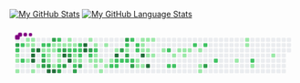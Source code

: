 [![My GitHub Stats](https://github-readme-stats.vercel.app/api/?username=titanes0&count_private=true&theme=tokyonight&showicons=true)]()
[![My GitHub Language Stats](https://github-readme-stats.vercel.app/api/top-langs/?username=titanes0&langs_count=5&theme=tokyonight)]()


<svg viewBox="-16 -32 880 192" width="880" height="192" xmlns="http://www.w3.org/2000/svg"><style>@keyframes c0{84.18%{fill:var(--c3)}84.2%,to{fill:var(--ce)}}@keyframes c1{60.91%{fill:var(--c2)}60.93%,to{fill:var(--ce)}}@keyframes c2{3.54%{fill:var(--c1)}3.56%,to{fill:var(--ce)}}@keyframes c3{3.36%{fill:var(--c1)}3.38%,to{fill:var(--ce)}}@keyframes c4{3.01%{fill:var(--c1)}3.03%,to{fill:var(--ce)}}@keyframes c5{60.2%{fill:var(--c2)}60.22%,to{fill:var(--ce)}}@keyframes c6{59.67%{fill:var(--c2)}59.69%,to{fill:var(--ce)}}@keyframes c7{.52%{fill:var(--c1)}.54%,to{fill:var(--ce)}}@keyframes c8{1.06%{fill:var(--c1)}1.08%,to{fill:var(--ce)}}@keyframes c9{1.59%{fill:var(--c1)}1.61%,to{fill:var(--ce)}}@keyframes ca{.7%{fill:var(--c1)}.72%,to{fill:var(--ce)}}@keyframes cb{.88%{fill:var(--c1)}.9%,to{fill:var(--ce)}}@keyframes cc{83.47%{fill:var(--c3)}83.49%,to{fill:var(--ce)}}@keyframes cd{98.21%{fill:var(--c4)}98.23%,to{fill:var(--ce)}}@keyframes ce{98.04%{fill:var(--c4)}98.06%,to{fill:var(--ce)}}@keyframes cf{2.48%{fill:var(--c1)}2.5%,to{fill:var(--ce)}}@keyframes cg{98.57%{fill:var(--c4)}98.59%,to{fill:var(--ce)}}@keyframes ch{2.12%{fill:var(--c1)}2.14%,to{fill:var(--ce)}}@keyframes ci{44.57%{fill:var(--c2)}44.59%,to{fill:var(--ce)}}@keyframes cj{44.39%{fill:var(--c1)}44.41%,to{fill:var(--ce)}}@keyframes ck{58.43%{fill:var(--c2)}58.45%,to{fill:var(--ce)}}@keyframes cl{86.31%{fill:var(--c3)}86.33%,to{fill:var(--ce)}}@keyframes cm{85.78%{fill:var(--c3)}85.8%,to{fill:var(--ce)}}@keyframes cn{57.89%{fill:var(--c2)}57.91%,to{fill:var(--ce)}}@keyframes co{33.56%{fill:var(--c1)}33.58%,to{fill:var(--ce)}}@keyframes cp{33.74%{fill:var(--c1)}33.76%,to{fill:var(--ce)}}@keyframes cq{34.63%{fill:var(--c1)}34.65%,to{fill:var(--ce)}}@keyframes cr{85.96%{fill:var(--c3)}85.98%,to{fill:var(--ce)}}@keyframes cs{97.15%{fill:var(--c4)}97.17%,to{fill:var(--ce)}}@keyframes ct{82.41%{fill:var(--c3)}82.43%,to{fill:var(--ce)}}@keyframes cu{33.2%{fill:var(--c1)}33.22%,to{fill:var(--ce)}}@keyframes cv{33.38%{fill:var(--c1)}33.4%,to{fill:var(--ce)}}@keyframes cw{43.15%{fill:var(--c1)}43.17%,to{fill:var(--ce)}}@keyframes cx{96.97%{fill:var(--c4)}96.99%,to{fill:var(--ce)}}@keyframes cy{57.01%{fill:var(--c2)}57.03%,to{fill:var(--ce)}}@keyframes cz{33.03%{fill:var(--c1)}33.05%,to{fill:var(--ce)}}@keyframes c10{57.36%{fill:var(--c2)}57.38%,to{fill:var(--ce)}}@keyframes c11{34.09%{fill:var(--c1)}34.11%,to{fill:var(--ce)}}@keyframes c12{34.27%{fill:var(--c1)}34.29%,to{fill:var(--ce)}}@keyframes c13{43.33%{fill:var(--c2)}43.35%,to{fill:var(--ce)}}@keyframes c14{87.56%{fill:var(--c3)}87.58%,to{fill:var(--ce)}}@keyframes c15{32.85%{fill:var(--c1)}32.87%,to{fill:var(--ce)}}@keyframes c16{81.7%{fill:var(--c3)}81.72%,to{fill:var(--ce)}}@keyframes c17{89.69%{fill:var(--c4)}89.71%,to{fill:var(--ce)}}@keyframes c18{87.2%{fill:var(--c3)}87.22%,to{fill:var(--ce)}}@keyframes c19{6.21%{fill:var(--c1)}6.23%,to{fill:var(--ce)}}@keyframes c1a{6.38%{fill:var(--c1)}6.4%,to{fill:var(--ce)}}@keyframes c1b{56.3%{fill:var(--c2)}56.32%,to{fill:var(--ce)}}@keyframes c1c{81.34%{fill:var(--c3)}81.36%,to{fill:var(--ce)}}@keyframes c1d{89.33%{fill:var(--c4)}89.35%,to{fill:var(--ce)}}@keyframes c1e{6.56%{fill:var(--c1)}6.58%,to{fill:var(--ce)}}@keyframes c1f{56.12%{fill:var(--c2)}56.14%,to{fill:var(--ce)}}@keyframes c1g{38.89%{fill:var(--c1)}38.91%,to{fill:var(--ce)}}@keyframes c1h{38.71%{fill:var(--c1)}38.73%,to{fill:var(--ce)}}@keyframes c1i{64.11%{fill:var(--c2)}64.13%,to{fill:var(--ce)}}@keyframes c1j{88.8%{fill:var(--c3)}88.82%,to{fill:var(--ce)}}@keyframes c1k{55.76%{fill:var(--c2)}55.78%,to{fill:var(--ce)}}@keyframes c1l{55.59%{fill:var(--c2)}55.61%,to{fill:var(--ce)}}@keyframes c1m{39.07%{fill:var(--c2)}39.09%,to{fill:var(--ce)}}@keyframes c1n{38.53%{fill:var(--c1)}38.55%,to{fill:var(--ce)}}@keyframes c1o{88.44%{fill:var(--c3)}88.46%,to{fill:var(--ce)}}@keyframes c1p{90.75%{fill:var(--c4)}90.77%,to{fill:var(--ce)}}@keyframes c1q{90.58%{fill:var(--c4)}90.6%,to{fill:var(--ce)}}@keyframes c1r{7.27%{fill:var(--c1)}7.29%,to{fill:var(--ce)}}@keyframes c1s{80.45%{fill:var(--c3)}80.47%,to{fill:var(--ce)}}@keyframes c1t{55.05%{fill:var(--c2)}55.07%,to{fill:var(--ce)}}@keyframes c1u{11.18%{fill:var(--c1)}11.2%,to{fill:var(--ce)}}@keyframes c1v{7.63%{fill:var(--c1)}7.65%,to{fill:var(--ce)}}@keyframes c1w{54.7%{fill:var(--c2)}54.72%,to{fill:var(--ce)}}@keyframes c1x{9.76%{fill:var(--c1)}9.78%,to{fill:var(--ce)}}@keyframes c1y{9.58%{fill:var(--c1)}9.6%,to{fill:var(--ce)}}@keyframes c1z{10.82%{fill:var(--c1)}10.84%,to{fill:var(--ce)}}@keyframes c20{9.4%{fill:var(--c1)}9.42%,to{fill:var(--ce)}}@keyframes c21{11.89%{fill:var(--c1)}11.91%,to{fill:var(--ce)}}@keyframes c22{7.98%{fill:var(--c1)}8%,to{fill:var(--ce)}}@keyframes c23{10.47%{fill:var(--c1)}10.49%,to{fill:var(--ce)}}@keyframes c24{9.05%{fill:var(--c1)}9.07%,to{fill:var(--ce)}}@keyframes c25{53.63%{fill:var(--c2)}53.65%,to{fill:var(--ce)}}@keyframes c26{8.52%{fill:var(--c1)}8.54%,to{fill:var(--ce)}}@keyframes c27{92.17%{fill:var(--c4)}92.19%,to{fill:var(--ce)}}@keyframes c28{53.28%{fill:var(--c2)}53.3%,to{fill:var(--ce)}}@keyframes c29{53.45%{fill:var(--c2)}53.47%,to{fill:var(--ce)}}@keyframes c2a{78.32%{fill:var(--c3)}78.34%,to{fill:var(--ce)}}@keyframes c2b{53.1%{fill:var(--c2)}53.12%,to{fill:var(--ce)}}@keyframes c2c{78.85%{fill:var(--c3)}78.87%,to{fill:var(--ce)}}@keyframes c2d{50.61%{fill:var(--c2)}50.63%,to{fill:var(--ce)}}@keyframes c2e{50.43%{fill:var(--c1)}50.45%,to{fill:var(--ce)}}@keyframes c2f{77.97%{fill:var(--c3)}77.99%,to{fill:var(--ce)}}@keyframes c2g{52.92%{fill:var(--c2)}52.94%,to{fill:var(--ce)}}@keyframes c2h{51.68%{fill:var(--c2)}51.7%,to{fill:var(--ce)}}@keyframes c2i{52.74%{fill:var(--c2)}52.76%,to{fill:var(--ce)}}@keyframes c2j{77.43%{fill:var(--c3)}77.45%,to{fill:var(--ce)}}@keyframes c2k{50.97%{fill:var(--c2)}50.99%,to{fill:var(--ce)}}@keyframes c2l{51.14%{fill:var(--c2)}51.16%,to{fill:var(--ce)}}@keyframes c2m{13.84%{fill:var(--c1)}13.86%,to{fill:var(--ce)}}@keyframes c2n{13.31%{fill:var(--c1)}13.33%,to{fill:var(--ce)}}@keyframes c2o{15.8%{fill:var(--c1)}15.82%,to{fill:var(--ce)}}@keyframes c2p{15.62%{fill:var(--c1)}15.64%,to{fill:var(--ce)}}@keyframes c2q{15.44%{fill:var(--c1)}15.46%,to{fill:var(--ce)}}@keyframes c2r{93.06%{fill:var(--c4)}93.08%,to{fill:var(--ce)}}@keyframes c2s{13.49%{fill:var(--c1)}13.51%,to{fill:var(--ce)}}@keyframes c2t{15.98%{fill:var(--c1)}16%,to{fill:var(--ce)}}@keyframes c2u{15.27%{fill:var(--c1)}15.29%,to{fill:var(--ce)}}@keyframes c2v{14.73%{fill:var(--c1)}14.75%,to{fill:var(--ce)}}@keyframes c2w{93.6%{fill:var(--c4)}93.62%,to{fill:var(--ce)}}@keyframes c2x{16.15%{fill:var(--c1)}16.17%,to{fill:var(--ce)}}@keyframes c2y{14.91%{fill:var(--c1)}14.93%,to{fill:var(--ce)}}@keyframes c2z{16.86%{fill:var(--c1)}16.88%,to{fill:var(--ce)}}@keyframes c30{69.26%{fill:var(--c2)}69.28%,to{fill:var(--ce)}}@keyframes c31{68.37%{fill:var(--c2)}68.39%,to{fill:var(--ce)}}@keyframes c32{17.4%{fill:var(--c1)}17.42%,to{fill:var(--ce)}}@keyframes c33{68.55%{fill:var(--c2)}68.57%,to{fill:var(--ce)}}@keyframes c34{20.59%{fill:var(--c1)}20.61%,to{fill:var(--ce)}}@keyframes c35{17.93%{fill:var(--c1)}17.95%,to{fill:var(--ce)}}@keyframes c36{17.75%{fill:var(--c1)}17.77%,to{fill:var(--ce)}}@keyframes c37{18.11%{fill:var(--c1)}18.13%,to{fill:var(--ce)}}@keyframes c38{70.33%{fill:var(--c2)}70.35%,to{fill:var(--ce)}}@keyframes c39{18.46%{fill:var(--c1)}18.48%,to{fill:var(--ce)}}@keyframes c3a{19%{fill:var(--c1)}19.02%,to{fill:var(--ce)}}@keyframes c3b{19.17%{fill:var(--c1)}19.19%,to{fill:var(--ce)}}@keyframes c3c{70.68%{fill:var(--c2)}70.7%,to{fill:var(--ce)}}@keyframes c3d{74.59%{fill:var(--c3)}74.61%,to{fill:var(--ce)}}@keyframes c3e{71.57%{fill:var(--c2)}71.59%,to{fill:var(--ce)}}@keyframes c3f{22.9%{fill:var(--c1)}22.92%,to{fill:var(--ce)}}@keyframes c3g{26.1%{fill:var(--c1)}26.12%,to{fill:var(--ce)}}@keyframes c3h{25.92%{fill:var(--c1)}25.94%,to{fill:var(--ce)}}@keyframes c3i{72.81%{fill:var(--c2)}72.83%,to{fill:var(--ce)}}@keyframes c3j{23.61%{fill:var(--c1)}23.63%,to{fill:var(--ce)}}@keyframes c3k{24.68%{fill:var(--c1)}24.7%,to{fill:var(--ce)}}@keyframes u0{.52%{transform:scale(0,1)}.54%,.7%{transform:scale(.02,1)}.72%,.88%{transform:scale(.03,1)}.9%,1.06%{transform:scale(.05,1)}1.08%,1.59%{transform:scale(.06,1)}1.61%,2.12%{transform:scale(.08,1)}2.14%,2.48%{transform:scale(.1,1)}2.5%,3.01%{transform:scale(.11,1)}3.03%,3.36%{transform:scale(.13,1)}3.38%,3.54%{transform:scale(.15,1)}3.56%,6.21%{transform:scale(.16,1)}6.23%,6.38%{transform:scale(.18,1)}6.4%,6.56%{transform:scale(.19,1)}6.58%,7.27%{transform:scale(.21,1)}7.29%,7.63%{transform:scale(.23,1)}7.65%,7.98%{transform:scale(.24,1)}8%,8.52%{transform:scale(.26,1)}8.54%,9.05%{transform:scale(.27,1)}9.07%,9.4%{transform:scale(.29,1)}9.42%,9.58%{transform:scale(.31,1)}9.6%,9.76%{transform:scale(.32,1)}10.47%,9.78%{transform:scale(.34,1)}10.49%,10.82%{transform:scale(.35,1)}10.84%,11.18%{transform:scale(.37,1)}11.2%,11.89%{transform:scale(.39,1)}11.91%,13.31%{transform:scale(.4,1)}13.33%,13.49%{transform:scale(.42,1)}13.51%,13.84%{transform:scale(.44,1)}13.86%,14.73%{transform:scale(.45,1)}14.75%,14.91%{transform:scale(.47,1)}14.93%,15.27%{transform:scale(.48,1)}15.29%,15.44%{transform:scale(.5,1)}15.46%,15.62%{transform:scale(.52,1)}15.64%,15.8%{transform:scale(.53,1)}15.82%,15.98%{transform:scale(.55,1)}16%,16.15%{transform:scale(.56,1)}16.17%,16.86%{transform:scale(.58,1)}16.88%,17.4%{transform:scale(.6,1)}17.42%,17.75%{transform:scale(.61,1)}17.77%,17.93%{transform:scale(.63,1)}17.95%,18.11%{transform:scale(.65,1)}18.13%,18.46%{transform:scale(.66,1)}18.48%,19%{transform:scale(.68,1)}19.02%,19.17%{transform:scale(.69,1)}19.19%,20.59%{transform:scale(.71,1)}20.61%,22.9%{transform:scale(.73,1)}22.92%,23.61%{transform:scale(.74,1)}23.63%,24.68%{transform:scale(.76,1)}24.7%,25.92%{transform:scale(.77,1)}25.94%,26.1%{transform:scale(.79,1)}26.12%,32.85%{transform:scale(.81,1)}32.87%,33.03%{transform:scale(.82,1)}33.05%,33.2%{transform:scale(.84,1)}33.22%,33.38%{transform:scale(.85,1)}33.4%,33.56%{transform:scale(.87,1)}33.58%,33.74%{transform:scale(.89,1)}33.76%,34.09%{transform:scale(.9,1)}34.11%,34.27%{transform:scale(.92,1)}34.29%,34.63%{transform:scale(.94,1)}34.65%,38.53%{transform:scale(.95,1)}38.55%,38.71%{transform:scale(.97,1)}38.73%,38.89%{transform:scale(.98,1)}38.91%,to{transform:scale(1,1)}}@keyframes u1{39.07%{transform:scale(0,1)}39.09%,to{transform:scale(1,1)}}@keyframes u2{43.15%{transform:scale(0,1)}43.17%,to{transform:scale(1,1)}}@keyframes u3{43.33%{transform:scale(0,1)}43.35%,to{transform:scale(1,1)}}@keyframes u4{44.39%{transform:scale(0,1)}44.41%,to{transform:scale(1,1)}}@keyframes u5{44.57%{transform:scale(0,1)}44.59%,to{transform:scale(1,1)}}@keyframes u6{50.43%{transform:scale(0,1)}50.45%,to{transform:scale(1,1)}}@keyframes u7{50.61%{transform:scale(0,1)}50.63%,50.97%{transform:scale(.03,1)}50.99%,51.14%{transform:scale(.06,1)}51.16%,51.68%{transform:scale(.1,1)}51.7%,52.74%{transform:scale(.13,1)}52.76%,52.92%{transform:scale(.16,1)}52.94%,53.1%{transform:scale(.19,1)}53.12%,53.28%{transform:scale(.23,1)}53.3%,53.45%{transform:scale(.26,1)}53.47%,53.63%{transform:scale(.29,1)}53.65%,54.7%{transform:scale(.32,1)}54.72%,55.05%{transform:scale(.35,1)}55.07%,55.59%{transform:scale(.39,1)}55.61%,55.76%{transform:scale(.42,1)}55.78%,56.12%{transform:scale(.45,1)}56.14%,56.3%{transform:scale(.48,1)}56.32%,57.01%{transform:scale(.52,1)}57.03%,57.36%{transform:scale(.55,1)}57.38%,57.89%{transform:scale(.58,1)}57.91%,58.43%{transform:scale(.61,1)}58.45%,59.67%{transform:scale(.65,1)}59.69%,60.2%{transform:scale(.68,1)}60.22%,60.91%{transform:scale(.71,1)}60.93%,64.11%{transform:scale(.74,1)}64.13%,68.37%{transform:scale(.77,1)}68.39%,68.55%{transform:scale(.81,1)}68.57%,69.26%{transform:scale(.84,1)}69.28%,70.33%{transform:scale(.87,1)}70.35%,70.68%{transform:scale(.9,1)}70.7%,71.57%{transform:scale(.94,1)}71.59%,72.81%{transform:scale(.97,1)}72.83%,to{transform:scale(1,1)}}@keyframes u8{74.59%{transform:scale(0,1)}74.61%,77.43%{transform:scale(.06,1)}77.45%,77.97%{transform:scale(.11,1)}77.99%,78.32%{transform:scale(.17,1)}78.34%,78.85%{transform:scale(.22,1)}78.87%,80.45%{transform:scale(.28,1)}80.47%,81.34%{transform:scale(.33,1)}81.36%,81.7%{transform:scale(.39,1)}81.72%,82.41%{transform:scale(.44,1)}82.43%,83.47%{transform:scale(.5,1)}83.49%,84.18%{transform:scale(.56,1)}84.2%,85.78%{transform:scale(.61,1)}85.8%,85.96%{transform:scale(.67,1)}85.98%,86.31%{transform:scale(.72,1)}86.33%,87.2%{transform:scale(.78,1)}87.22%,87.56%{transform:scale(.83,1)}87.58%,88.44%{transform:scale(.89,1)}88.46%,88.8%{transform:scale(.94,1)}88.82%,to{transform:scale(1,1)}}@keyframes u9{89.33%{transform:scale(0,1)}89.35%,89.69%{transform:scale(.08,1)}89.71%,90.58%{transform:scale(.17,1)}90.6%,90.75%{transform:scale(.25,1)}90.77%,92.17%{transform:scale(.33,1)}92.19%,93.06%{transform:scale(.42,1)}93.08%,93.6%{transform:scale(.5,1)}93.62%,96.97%{transform:scale(.58,1)}96.99%,97.15%{transform:scale(.67,1)}97.17%,98.04%{transform:scale(.75,1)}98.06%,98.21%{transform:scale(.83,1)}98.23%,98.57%{transform:scale(.92,1)}98.59%,to{transform:scale(1,1)}}@keyframes s0{0%,99.82%{transform:translate(0,-16px)}.18%{transform:translate(0,0)}.71%,83.13%,99.11%{transform:translate(48px,0)}.89%{transform:translate(48px,16px)}1.07%,4.26%,60.39%,61.81%,83.84%{transform:translate(32px,16px)}1.78%,59.33%,85.26%{transform:translate(32px,80px)}2.13%,58.97%{transform:translate(64px,80px)}2.31%{transform:translate(64px,96px)}3.02%{transform:translate(0,96px)}3.55%,61.1%{transform:translate(0,48px)}3.91%,61.46%{transform:translate(32px,48px)}4.62%{transform:translate(64px,16px)}4.8%,98.93%{transform:translate(64px,0)}44.94%,5.15%{transform:translate(96px,0)}45.12%,5.33%{transform:translate(96px,-16px)}6.04%{transform:translate(160px,-16px)}35.88%,6.39%{transform:translate(160px,16px)}41.74%,55.95%,6.57%,63.41%{transform:translate(176px,16px)}41.56%,6.75%{transform:translate(176px,0)}40.85%,7.46%{transform:translate(240px,0)}40.67%,7.64%{transform:translate(240px,16px)}8.35%,91.83%{transform:translate(304px,16px)}8.53%{transform:translate(304px,32px)}54.17%,8.7%{transform:translate(288px,32px)}9.06%{transform:translate(288px,64px)}11.01%,9.59%{transform:translate(240px,64px)}54.88%,9.77%{transform:translate(240px,48px)}10.12%{transform:translate(272px,48px)}10.48%{transform:translate(272px,80px)}10.83%{transform:translate(240px,80px)}11.19%{transform:translate(224px,64px)}11.37%{transform:translate(224px,80px)}11.72%{transform:translate(256px,80px)}11.9%{transform:translate(256px,96px)}13.14%,49.38%{transform:translate(368px,96px)}13.32%,14.03%{transform:translate(368px,80px)}13.5%,14.21%{transform:translate(384px,80px)}13.68%,14.39%{transform:translate(384px,64px)}13.85%{transform:translate(368px,64px)}14.56%{transform:translate(400px,64px)}14.74%,93.25%{transform:translate(400px,48px)}14.92%{transform:translate(416px,48px)}15.1%{transform:translate(416px,32px)}15.45%{transform:translate(384px,32px)}15.81%{transform:translate(384px,0)}16.52%{transform:translate(448px,0)}17.05%{transform:translate(448px,48px)}17.76%{transform:translate(512px,48px)}17.94%{transform:translate(512px,32px)}18.47%{transform:translate(560px,32px)}19.18%{transform:translate(560px,96px)}19.36%{transform:translate(544px,96px)}20.07%{transform:translate(544px,32px)}20.6%{transform:translate(496px,32px)}20.78%{transform:translate(496px,48px)}22.74%{transform:translate(672px,48px)}22.91%{transform:translate(672px,64px)}23.27%{transform:translate(704px,64px)}23.45%{transform:translate(704px,80px)}24.33%{transform:translate(784px,80px)}25.04%{transform:translate(784px,16px)}25.93%{transform:translate(704px,16px)}26.29%{transform:translate(704px,-16px)}32.5%,45.65%{transform:translate(144px,-16px)}32.86%{transform:translate(144px,16px)}33.21%,35.35%,42.45%,57.73%{transform:translate(112px,16px)}33.39%,35.17%,57.55%{transform:translate(112px,32px)}33.57%,34.99%,44.23%{transform:translate(96px,32px)}33.75%{transform:translate(96px,48px)}34.1%{transform:translate(128px,48px)}34.28%,43.52%{transform:translate(128px,64px)}34.64%,43.87%,86.15%,97.51%{transform:translate(96px,64px)}36.06%,56.66%{transform:translate(160px,0)}37.12%{transform:translate(256px,0)}37.83%,39.96%{transform:translate(256px,64px)}38.72%,89.17%{transform:translate(176px,64px)}38.9%{transform:translate(176px,48px)}39.08%,55.42%{transform:translate(192px,48px)}39.25%{transform:translate(192px,64px)}40.5%,47.25%{transform:translate(256px,16px)}43.16%,96.8%{transform:translate(112px,80px)}43.34%,87.74%{transform:translate(128px,80px)}44.4%{transform:translate(80px,32px)}44.76%{transform:translate(80px,0)}45.83%,82.06%{transform:translate(144px,0)}46.71%,80.11%{transform:translate(224px,0)}46.89%{transform:translate(224px,16px)}47.42%{transform:translate(256px,32px)}47.6%{transform:translate(272px,32px)}48.31%{transform:translate(272px,96px)}49.91%{transform:translate(368px,48px)}50.09%{transform:translate(352px,48px)}50.27%,51.33%{transform:translate(352px,32px)}50.44%,78.15%{transform:translate(336px,32px)}50.62%,78.69%{transform:translate(336px,16px)}50.98%,52.04%{transform:translate(368px,16px)}51.15%{transform:translate(368px,32px)}51.69%{transform:translate(352px,0)}51.87%{transform:translate(368px,0)}52.22%{transform:translate(352px,16px)}52.75%,77.26%{transform:translate(352px,64px)}53.29%{transform:translate(304px,64px)}53.46%{transform:translate(304px,80px)}53.64%{transform:translate(288px,80px)}54.71%{transform:translate(240px,32px)}55.77%{transform:translate(192px,16px)}56.13%{transform:translate(176px,32px)}56.31%,81.53%{transform:translate(160px,32px)}57.02%{transform:translate(128px,0)}57.37%{transform:translate(128px,32px)}58.08%{transform:translate(80px,16px)}58.44%{transform:translate(80px,48px)}58.61%,98.4%{transform:translate(64px,48px)}59.5%{transform:translate(32px,64px)}59.68%{transform:translate(16px,64px)}60.21%{transform:translate(16px,16px)}60.57%,83.66%,84.72%{transform:translate(32px,32px)}60.92%,84.37%{transform:translate(0,32px)}64.12%{transform:translate(176px,80px)}64.3%{transform:translate(160px,80px)}64.65%{transform:translate(160px,112px)}68.03%{transform:translate(464px,112px)}68.38%{transform:translate(464px,80px)}68.56%{transform:translate(480px,80px)}69.09%{transform:translate(480px,32px)}69.27%{transform:translate(464px,32px)}69.45%{transform:translate(464px,16px)}71.05%{transform:translate(608px,16px)}71.58%{transform:translate(608px,64px)}72.82%{transform:translate(720px,64px)}73%{transform:translate(720px,80px)}74.6%{transform:translate(576px,80px)}74.78%{transform:translate(576px,64px)}77.44%{transform:translate(352px,80px)}77.62%{transform:translate(336px,80px)}78.33%{transform:translate(320px,32px)}78.51%{transform:translate(320px,16px)}78.86%{transform:translate(336px,0)}80.64%{transform:translate(224px,48px)}81.35%,89.52%{transform:translate(160px,48px)}81.71%,89.88%{transform:translate(144px,32px)}83.48%{transform:translate(48px,32px)}84.19%{transform:translate(0,16px)}85.97%{transform:translate(96px,80px)}86.32%{transform:translate(80px,64px)}86.5%{transform:translate(80px,80px)}87.21%{transform:translate(144px,80px)}87.39%{transform:translate(144px,96px)}87.57%{transform:translate(128px,96px)}88.45%{transform:translate(192px,80px)}88.63%{transform:translate(192px,96px)}88.81%{transform:translate(176px,96px)}89.34%{transform:translate(160px,64px)}89.7%{transform:translate(144px,48px)}90.59%{transform:translate(208px,32px)}90.76%{transform:translate(208px,16px)}92.18%{transform:translate(304px,48px)}93.61%{transform:translate(400px,80px)}96.98%{transform:translate(112px,96px)}97.16%{transform:translate(96px,96px)}98.05%{transform:translate(48px,64px)}98.22%{transform:translate(48px,48px)}99.29%{transform:translate(48px,-16px)}}@keyframes s1{0%,99.82%{transform:translate(16px,-16px)}.18%{transform:translate(0,-16px)}.36%{transform:translate(0,0)}.89%,83.3%,99.29%{transform:translate(48px,0)}1.07%{transform:translate(48px,16px)}1.24%,4.44%,60.57%,61.99%,84.01%{transform:translate(32px,16px)}1.95%,59.5%,85.44%{transform:translate(32px,80px)}2.31%,59.15%{transform:translate(64px,80px)}2.49%{transform:translate(64px,96px)}3.2%{transform:translate(0,96px)}3.73%,61.28%{transform:translate(0,48px)}4.09%,61.63%{transform:translate(32px,48px)}4.8%{transform:translate(64px,16px)}4.97%,99.11%{transform:translate(64px,0)}45.12%,5.33%{transform:translate(96px,0)}45.29%,5.51%{transform:translate(96px,-16px)}6.22%{transform:translate(160px,-16px)}36.06%,6.57%{transform:translate(160px,16px)}41.92%,56.13%,6.75%,63.59%{transform:translate(176px,16px)}41.74%,6.93%{transform:translate(176px,0)}41.03%,7.64%{transform:translate(240px,0)}40.85%,7.82%{transform:translate(240px,16px)}8.53%,92.01%{transform:translate(304px,16px)}8.7%{transform:translate(304px,32px)}54.35%,8.88%{transform:translate(288px,32px)}9.24%{transform:translate(288px,64px)}11.19%,9.77%{transform:translate(240px,64px)}55.06%,9.95%{transform:translate(240px,48px)}10.3%{transform:translate(272px,48px)}10.66%{transform:translate(272px,80px)}11.01%{transform:translate(240px,80px)}11.37%{transform:translate(224px,64px)}11.55%{transform:translate(224px,80px)}11.9%{transform:translate(256px,80px)}12.08%{transform:translate(256px,96px)}13.32%,49.56%{transform:translate(368px,96px)}13.5%,14.21%{transform:translate(368px,80px)}13.68%,14.39%{transform:translate(384px,80px)}13.85%,14.56%{transform:translate(384px,64px)}14.03%{transform:translate(368px,64px)}14.74%{transform:translate(400px,64px)}14.92%,93.43%{transform:translate(400px,48px)}15.1%{transform:translate(416px,48px)}15.28%{transform:translate(416px,32px)}15.63%{transform:translate(384px,32px)}15.99%{transform:translate(384px,0)}16.7%{transform:translate(448px,0)}17.23%{transform:translate(448px,48px)}17.94%{transform:translate(512px,48px)}18.12%{transform:translate(512px,32px)}18.65%{transform:translate(560px,32px)}19.36%{transform:translate(560px,96px)}19.54%{transform:translate(544px,96px)}20.25%{transform:translate(544px,32px)}20.78%{transform:translate(496px,32px)}20.96%{transform:translate(496px,48px)}22.91%{transform:translate(672px,48px)}23.09%{transform:translate(672px,64px)}23.45%{transform:translate(704px,64px)}23.62%{transform:translate(704px,80px)}24.51%{transform:translate(784px,80px)}25.22%{transform:translate(784px,16px)}26.11%{transform:translate(704px,16px)}26.47%{transform:translate(704px,-16px)}32.68%,45.83%{transform:translate(144px,-16px)}33.04%{transform:translate(144px,16px)}33.39%,35.52%,42.63%,57.9%{transform:translate(112px,16px)}33.57%,35.35%,57.73%{transform:translate(112px,32px)}33.75%,35.17%,44.4%{transform:translate(96px,32px)}33.93%{transform:translate(96px,48px)}34.28%{transform:translate(128px,48px)}34.46%,43.69%{transform:translate(128px,64px)}34.81%,44.05%,86.32%,97.69%{transform:translate(96px,64px)}36.23%,56.84%{transform:translate(160px,0)}37.3%{transform:translate(256px,0)}38.01%,40.14%{transform:translate(256px,64px)}38.9%,89.34%{transform:translate(176px,64px)}39.08%{transform:translate(176px,48px)}39.25%,55.6%{transform:translate(192px,48px)}39.43%{transform:translate(192px,64px)}40.67%,47.42%{transform:translate(256px,16px)}43.34%,96.98%{transform:translate(112px,80px)}43.52%,87.92%{transform:translate(128px,80px)}44.58%{transform:translate(80px,32px)}44.94%{transform:translate(80px,0)}46%,82.24%{transform:translate(144px,0)}46.89%,80.28%{transform:translate(224px,0)}47.07%{transform:translate(224px,16px)}47.6%{transform:translate(256px,32px)}47.78%{transform:translate(272px,32px)}48.49%{transform:translate(272px,96px)}50.09%{transform:translate(368px,48px)}50.27%{transform:translate(352px,48px)}50.44%,51.51%{transform:translate(352px,32px)}50.62%,78.33%{transform:translate(336px,32px)}50.8%,78.86%{transform:translate(336px,16px)}51.15%,52.22%{transform:translate(368px,16px)}51.33%{transform:translate(368px,32px)}51.87%{transform:translate(352px,0)}52.04%{transform:translate(368px,0)}52.4%{transform:translate(352px,16px)}52.93%,77.44%{transform:translate(352px,64px)}53.46%{transform:translate(304px,64px)}53.64%{transform:translate(304px,80px)}53.82%{transform:translate(288px,80px)}54.88%{transform:translate(240px,32px)}55.95%{transform:translate(192px,16px)}56.31%{transform:translate(176px,32px)}56.48%,81.71%{transform:translate(160px,32px)}57.19%{transform:translate(128px,0)}57.55%{transform:translate(128px,32px)}58.26%{transform:translate(80px,16px)}58.61%{transform:translate(80px,48px)}58.79%,98.58%{transform:translate(64px,48px)}59.68%{transform:translate(32px,64px)}59.86%{transform:translate(16px,64px)}60.39%{transform:translate(16px,16px)}60.75%,83.84%,84.9%{transform:translate(32px,32px)}61.1%,84.55%{transform:translate(0,32px)}64.3%{transform:translate(176px,80px)}64.48%{transform:translate(160px,80px)}64.83%{transform:translate(160px,112px)}68.21%{transform:translate(464px,112px)}68.56%{transform:translate(464px,80px)}68.74%{transform:translate(480px,80px)}69.27%{transform:translate(480px,32px)}69.45%{transform:translate(464px,32px)}69.63%{transform:translate(464px,16px)}71.23%{transform:translate(608px,16px)}71.76%{transform:translate(608px,64px)}73%{transform:translate(720px,64px)}73.18%{transform:translate(720px,80px)}74.78%{transform:translate(576px,80px)}74.96%{transform:translate(576px,64px)}77.62%{transform:translate(352px,80px)}77.8%{transform:translate(336px,80px)}78.51%{transform:translate(320px,32px)}78.69%{transform:translate(320px,16px)}79.04%{transform:translate(336px,0)}80.82%{transform:translate(224px,48px)}81.53%,89.7%{transform:translate(160px,48px)}81.88%,90.05%{transform:translate(144px,32px)}83.66%{transform:translate(48px,32px)}84.37%{transform:translate(0,16px)}86.15%{transform:translate(96px,80px)}86.5%{transform:translate(80px,64px)}86.68%{transform:translate(80px,80px)}87.39%{transform:translate(144px,80px)}87.57%{transform:translate(144px,96px)}87.74%{transform:translate(128px,96px)}88.63%{transform:translate(192px,80px)}88.81%{transform:translate(192px,96px)}88.99%{transform:translate(176px,96px)}89.52%{transform:translate(160px,64px)}89.88%{transform:translate(144px,48px)}90.76%{transform:translate(208px,32px)}90.94%{transform:translate(208px,16px)}92.36%{transform:translate(304px,48px)}93.78%{transform:translate(400px,80px)}97.16%{transform:translate(112px,96px)}97.34%{transform:translate(96px,96px)}98.22%{transform:translate(48px,64px)}98.4%{transform:translate(48px,48px)}99.47%{transform:translate(48px,-16px)}}@keyframes s2{0%,99.82%{transform:translate(32px,-16px)}.36%{transform:translate(0,-16px)}.53%{transform:translate(0,0)}1.07%,83.48%,99.47%{transform:translate(48px,0)}1.24%{transform:translate(48px,16px)}1.42%,4.62%,60.75%,62.17%,84.19%{transform:translate(32px,16px)}2.13%,59.68%,85.61%{transform:translate(32px,80px)}2.49%,59.33%{transform:translate(64px,80px)}2.66%{transform:translate(64px,96px)}3.37%{transform:translate(0,96px)}3.91%,61.46%{transform:translate(0,48px)}4.26%,61.81%{transform:translate(32px,48px)}4.97%{transform:translate(64px,16px)}5.15%,99.29%{transform:translate(64px,0)}45.29%,5.51%{transform:translate(96px,0)}45.47%,5.68%{transform:translate(96px,-16px)}6.39%{transform:translate(160px,-16px)}36.23%,6.75%{transform:translate(160px,16px)}42.1%,56.31%,6.93%,63.77%{transform:translate(176px,16px)}41.92%,7.1%{transform:translate(176px,0)}41.21%,7.82%{transform:translate(240px,0)}41.03%,7.99%{transform:translate(240px,16px)}8.7%,92.18%{transform:translate(304px,16px)}8.88%{transform:translate(304px,32px)}54.53%,9.06%{transform:translate(288px,32px)}9.41%{transform:translate(288px,64px)}11.37%,9.95%{transform:translate(240px,64px)}10.12%,55.24%{transform:translate(240px,48px)}10.48%{transform:translate(272px,48px)}10.83%{transform:translate(272px,80px)}11.19%{transform:translate(240px,80px)}11.55%{transform:translate(224px,64px)}11.72%{transform:translate(224px,80px)}12.08%{transform:translate(256px,80px)}12.26%{transform:translate(256px,96px)}13.5%,49.73%{transform:translate(368px,96px)}13.68%,14.39%{transform:translate(368px,80px)}13.85%,14.56%{transform:translate(384px,80px)}14.03%,14.74%{transform:translate(384px,64px)}14.21%{transform:translate(368px,64px)}14.92%{transform:translate(400px,64px)}15.1%,93.61%{transform:translate(400px,48px)}15.28%{transform:translate(416px,48px)}15.45%{transform:translate(416px,32px)}15.81%{transform:translate(384px,32px)}16.16%{transform:translate(384px,0)}16.87%{transform:translate(448px,0)}17.41%{transform:translate(448px,48px)}18.12%{transform:translate(512px,48px)}18.29%{transform:translate(512px,32px)}18.83%{transform:translate(560px,32px)}19.54%{transform:translate(560px,96px)}19.72%{transform:translate(544px,96px)}20.43%{transform:translate(544px,32px)}20.96%{transform:translate(496px,32px)}21.14%{transform:translate(496px,48px)}23.09%{transform:translate(672px,48px)}23.27%{transform:translate(672px,64px)}23.62%{transform:translate(704px,64px)}23.8%{transform:translate(704px,80px)}24.69%{transform:translate(784px,80px)}25.4%{transform:translate(784px,16px)}26.29%{transform:translate(704px,16px)}26.64%{transform:translate(704px,-16px)}32.86%,46%{transform:translate(144px,-16px)}33.21%{transform:translate(144px,16px)}33.57%,35.7%,42.81%,58.08%{transform:translate(112px,16px)}33.75%,35.52%,57.9%{transform:translate(112px,32px)}33.93%,35.35%,44.58%{transform:translate(96px,32px)}34.1%{transform:translate(96px,48px)}34.46%{transform:translate(128px,48px)}34.64%,43.87%{transform:translate(128px,64px)}34.99%,44.23%,86.5%,97.87%{transform:translate(96px,64px)}36.41%,57.02%{transform:translate(160px,0)}37.48%{transform:translate(256px,0)}38.19%,40.32%{transform:translate(256px,64px)}39.08%,89.52%{transform:translate(176px,64px)}39.25%{transform:translate(176px,48px)}39.43%,55.77%{transform:translate(192px,48px)}39.61%{transform:translate(192px,64px)}40.85%,47.6%{transform:translate(256px,16px)}43.52%,97.16%{transform:translate(112px,80px)}43.69%,88.1%{transform:translate(128px,80px)}44.76%{transform:translate(80px,32px)}45.12%{transform:translate(80px,0)}46.18%,82.42%{transform:translate(144px,0)}47.07%,80.46%{transform:translate(224px,0)}47.25%{transform:translate(224px,16px)}47.78%{transform:translate(256px,32px)}47.96%{transform:translate(272px,32px)}48.67%{transform:translate(272px,96px)}50.27%{transform:translate(368px,48px)}50.44%{transform:translate(352px,48px)}50.62%,51.69%{transform:translate(352px,32px)}50.8%,78.51%{transform:translate(336px,32px)}50.98%,79.04%{transform:translate(336px,16px)}51.33%,52.4%{transform:translate(368px,16px)}51.51%{transform:translate(368px,32px)}52.04%{transform:translate(352px,0)}52.22%{transform:translate(368px,0)}52.58%{transform:translate(352px,16px)}53.11%,77.62%{transform:translate(352px,64px)}53.64%{transform:translate(304px,64px)}53.82%{transform:translate(304px,80px)}54%{transform:translate(288px,80px)}55.06%{transform:translate(240px,32px)}56.13%{transform:translate(192px,16px)}56.48%{transform:translate(176px,32px)}56.66%,81.88%{transform:translate(160px,32px)}57.37%{transform:translate(128px,0)}57.73%{transform:translate(128px,32px)}58.44%{transform:translate(80px,16px)}58.79%{transform:translate(80px,48px)}58.97%,98.76%{transform:translate(64px,48px)}59.86%{transform:translate(32px,64px)}60.04%{transform:translate(16px,64px)}60.57%{transform:translate(16px,16px)}60.92%,84.01%,85.08%{transform:translate(32px,32px)}61.28%,84.72%{transform:translate(0,32px)}64.48%{transform:translate(176px,80px)}64.65%{transform:translate(160px,80px)}65.01%{transform:translate(160px,112px)}68.38%{transform:translate(464px,112px)}68.74%{transform:translate(464px,80px)}68.92%{transform:translate(480px,80px)}69.45%{transform:translate(480px,32px)}69.63%{transform:translate(464px,32px)}69.8%{transform:translate(464px,16px)}71.4%{transform:translate(608px,16px)}71.94%{transform:translate(608px,64px)}73.18%{transform:translate(720px,64px)}73.36%{transform:translate(720px,80px)}74.96%{transform:translate(576px,80px)}75.13%{transform:translate(576px,64px)}77.8%{transform:translate(352px,80px)}77.98%{transform:translate(336px,80px)}78.69%{transform:translate(320px,32px)}78.86%{transform:translate(320px,16px)}79.22%{transform:translate(336px,0)}80.99%{transform:translate(224px,48px)}81.71%,89.88%{transform:translate(160px,48px)}82.06%,90.23%{transform:translate(144px,32px)}83.84%{transform:translate(48px,32px)}84.55%{transform:translate(0,16px)}86.32%{transform:translate(96px,80px)}86.68%{transform:translate(80px,64px)}86.86%{transform:translate(80px,80px)}87.57%{transform:translate(144px,80px)}87.74%{transform:translate(144px,96px)}87.92%{transform:translate(128px,96px)}88.81%{transform:translate(192px,80px)}88.99%{transform:translate(192px,96px)}89.17%{transform:translate(176px,96px)}89.7%{transform:translate(160px,64px)}90.05%{transform:translate(144px,48px)}90.94%{transform:translate(208px,32px)}91.12%{transform:translate(208px,16px)}92.54%{transform:translate(304px,48px)}93.96%{transform:translate(400px,80px)}97.34%{transform:translate(112px,96px)}97.51%{transform:translate(96px,96px)}98.4%{transform:translate(48px,64px)}98.58%{transform:translate(48px,48px)}99.64%{transform:translate(48px,-16px)}}@keyframes s3{0%,99.82%{transform:translate(48px,-16px)}.53%{transform:translate(0,-16px)}.71%{transform:translate(0,0)}1.24%,83.66%,99.64%{transform:translate(48px,0)}1.42%{transform:translate(48px,16px)}1.6%,4.8%,60.92%,62.34%,84.37%{transform:translate(32px,16px)}2.31%,59.86%,85.79%{transform:translate(32px,80px)}2.66%,59.5%{transform:translate(64px,80px)}2.84%{transform:translate(64px,96px)}3.55%{transform:translate(0,96px)}4.09%,61.63%{transform:translate(0,48px)}4.44%,61.99%{transform:translate(32px,48px)}5.15%{transform:translate(64px,16px)}5.33%,99.47%{transform:translate(64px,0)}45.47%,5.68%{transform:translate(96px,0)}45.65%,5.86%{transform:translate(96px,-16px)}6.57%{transform:translate(160px,-16px)}36.41%,6.93%{transform:translate(160px,16px)}42.27%,56.48%,63.94%,7.1%{transform:translate(176px,16px)}42.1%,7.28%{transform:translate(176px,0)}41.39%,7.99%{transform:translate(240px,0)}41.21%,8.17%{transform:translate(240px,16px)}8.88%,92.36%{transform:translate(304px,16px)}9.06%{transform:translate(304px,32px)}54.71%,9.24%{transform:translate(288px,32px)}9.59%{transform:translate(288px,64px)}10.12%,11.55%{transform:translate(240px,64px)}10.3%,55.42%{transform:translate(240px,48px)}10.66%{transform:translate(272px,48px)}11.01%{transform:translate(272px,80px)}11.37%{transform:translate(240px,80px)}11.72%{transform:translate(224px,64px)}11.9%{transform:translate(224px,80px)}12.26%{transform:translate(256px,80px)}12.43%{transform:translate(256px,96px)}13.68%,49.91%{transform:translate(368px,96px)}13.85%,14.56%{transform:translate(368px,80px)}14.03%,14.74%{transform:translate(384px,80px)}14.21%,14.92%{transform:translate(384px,64px)}14.39%{transform:translate(368px,64px)}15.1%{transform:translate(400px,64px)}15.28%,93.78%{transform:translate(400px,48px)}15.45%{transform:translate(416px,48px)}15.63%{transform:translate(416px,32px)}15.99%{transform:translate(384px,32px)}16.34%{transform:translate(384px,0)}17.05%{transform:translate(448px,0)}17.58%{transform:translate(448px,48px)}18.29%{transform:translate(512px,48px)}18.47%{transform:translate(512px,32px)}19.01%{transform:translate(560px,32px)}19.72%{transform:translate(560px,96px)}19.89%{transform:translate(544px,96px)}20.6%{transform:translate(544px,32px)}21.14%{transform:translate(496px,32px)}21.31%{transform:translate(496px,48px)}23.27%{transform:translate(672px,48px)}23.45%{transform:translate(672px,64px)}23.8%{transform:translate(704px,64px)}23.98%{transform:translate(704px,80px)}24.87%{transform:translate(784px,80px)}25.58%{transform:translate(784px,16px)}26.47%{transform:translate(704px,16px)}26.82%{transform:translate(704px,-16px)}33.04%,46.18%{transform:translate(144px,-16px)}33.39%{transform:translate(144px,16px)}33.75%,35.88%,42.98%,58.26%{transform:translate(112px,16px)}33.93%,35.7%,58.08%{transform:translate(112px,32px)}34.1%,35.52%,44.76%{transform:translate(96px,32px)}34.28%{transform:translate(96px,48px)}34.64%{transform:translate(128px,48px)}34.81%,44.05%{transform:translate(128px,64px)}35.17%,44.4%,86.68%,98.05%{transform:translate(96px,64px)}36.59%,57.19%{transform:translate(160px,0)}37.66%{transform:translate(256px,0)}38.37%,40.5%{transform:translate(256px,64px)}39.25%,89.7%{transform:translate(176px,64px)}39.43%{transform:translate(176px,48px)}39.61%,55.95%{transform:translate(192px,48px)}39.79%{transform:translate(192px,64px)}41.03%,47.78%{transform:translate(256px,16px)}43.69%,97.34%{transform:translate(112px,80px)}43.87%,88.28%{transform:translate(128px,80px)}44.94%{transform:translate(80px,32px)}45.29%{transform:translate(80px,0)}46.36%,82.59%{transform:translate(144px,0)}47.25%,80.64%{transform:translate(224px,0)}47.42%{transform:translate(224px,16px)}47.96%{transform:translate(256px,32px)}48.13%{transform:translate(272px,32px)}48.85%{transform:translate(272px,96px)}50.44%{transform:translate(368px,48px)}50.62%{transform:translate(352px,48px)}50.8%,51.87%{transform:translate(352px,32px)}50.98%,78.69%{transform:translate(336px,32px)}51.15%,79.22%{transform:translate(336px,16px)}51.51%,52.58%{transform:translate(368px,16px)}51.69%{transform:translate(368px,32px)}52.22%{transform:translate(352px,0)}52.4%{transform:translate(368px,0)}52.75%{transform:translate(352px,16px)}53.29%,77.8%{transform:translate(352px,64px)}53.82%{transform:translate(304px,64px)}54%{transform:translate(304px,80px)}54.17%{transform:translate(288px,80px)}55.24%{transform:translate(240px,32px)}56.31%{transform:translate(192px,16px)}56.66%{transform:translate(176px,32px)}56.84%,82.06%{transform:translate(160px,32px)}57.55%{transform:translate(128px,0)}57.9%{transform:translate(128px,32px)}58.61%{transform:translate(80px,16px)}58.97%{transform:translate(80px,48px)}59.15%,98.93%{transform:translate(64px,48px)}60.04%{transform:translate(32px,64px)}60.21%{transform:translate(16px,64px)}60.75%{transform:translate(16px,16px)}61.1%,84.19%,85.26%{transform:translate(32px,32px)}61.46%,84.9%{transform:translate(0,32px)}64.65%{transform:translate(176px,80px)}64.83%{transform:translate(160px,80px)}65.19%{transform:translate(160px,112px)}68.56%{transform:translate(464px,112px)}68.92%{transform:translate(464px,80px)}69.09%{transform:translate(480px,80px)}69.63%{transform:translate(480px,32px)}69.8%{transform:translate(464px,32px)}69.98%{transform:translate(464px,16px)}71.58%{transform:translate(608px,16px)}72.11%{transform:translate(608px,64px)}73.36%{transform:translate(720px,64px)}73.53%{transform:translate(720px,80px)}75.13%{transform:translate(576px,80px)}75.31%{transform:translate(576px,64px)}77.98%{transform:translate(352px,80px)}78.15%{transform:translate(336px,80px)}78.86%{transform:translate(320px,32px)}79.04%{transform:translate(320px,16px)}79.4%{transform:translate(336px,0)}81.17%{transform:translate(224px,48px)}81.88%,90.05%{transform:translate(160px,48px)}82.24%,90.41%{transform:translate(144px,32px)}84.01%{transform:translate(48px,32px)}84.72%{transform:translate(0,16px)}86.5%{transform:translate(96px,80px)}86.86%{transform:translate(80px,64px)}87.03%{transform:translate(80px,80px)}87.74%{transform:translate(144px,80px)}87.92%{transform:translate(144px,96px)}88.1%{transform:translate(128px,96px)}88.99%{transform:translate(192px,80px)}89.17%{transform:translate(192px,96px)}89.34%{transform:translate(176px,96px)}89.88%{transform:translate(160px,64px)}90.23%{transform:translate(144px,48px)}91.12%{transform:translate(208px,32px)}91.3%{transform:translate(208px,16px)}92.72%{transform:translate(304px,48px)}94.14%{transform:translate(400px,80px)}97.51%{transform:translate(112px,96px)}97.69%{transform:translate(96px,96px)}98.58%{transform:translate(48px,64px)}98.76%{transform:translate(48px,48px)}}:root{--cb:#1b1f230a;--cs:purple;--ce:#ebedf0;--c0:#ebedf0;--c1:#9be9a8;--c2:#40c463;--c3:#30a14e;--c4:#216e39}@media (prefers-color-scheme:dark){:root{--cb:#1b1f230a;--cs:purple;--ce:#161b22;--c1:#01311f;--c2:#034525;--c3:#0f6d31;--c4:#00c647}}.c{shape-rendering:geometricPrecision;fill:var(--ce);stroke-width:1px;stroke:var(--cb);animation:none 56300ms linear infinite}.c.c0{fill:var(--c3);animation-name:c0}.c.c1{fill:var(--c2);animation-name:c1}.c.c2,.c.c3,.c.c4{fill:var(--c1);animation-name:c2}.c.c3,.c.c4{animation-name:c3}.c.c4{animation-name:c4}.c.c5,.c.c6{fill:var(--c2);animation-name:c5}.c.c6{animation-name:c6}.c.c7,.c.c8{fill:var(--c1);animation-name:c7}.c.c8{animation-name:c8}.c.c9,.c.ca,.c.cb{fill:var(--c1);animation-name:c9}.c.ca,.c.cb{animation-name:ca}.c.cb{animation-name:cb}.c.cc{fill:var(--c3);animation-name:cc}.c.cd,.c.ce{fill:var(--c4);animation-name:cd}.c.ce{animation-name:ce}.c.cf{fill:var(--c1);animation-name:cf}.c.cg{fill:var(--c4);animation-name:cg}.c.ch{fill:var(--c1);animation-name:ch}.c.ci{fill:var(--c2);animation-name:ci}.c.cj{fill:var(--c1);animation-name:cj}.c.ck{fill:var(--c2);animation-name:ck}.c.cl,.c.cm{fill:var(--c3);animation-name:cl}.c.cm{animation-name:cm}.c.cn{fill:var(--c2);animation-name:cn}.c.co,.c.cp,.c.cq{fill:var(--c1);animation-name:co}.c.cp,.c.cq{animation-name:cp}.c.cq{animation-name:cq}.c.cr{fill:var(--c3);animation-name:cr}.c.cs{fill:var(--c4);animation-name:cs}.c.ct{fill:var(--c3);animation-name:ct}.c.cu,.c.cv,.c.cw{fill:var(--c1);animation-name:cu}.c.cv,.c.cw{animation-name:cv}.c.cw{animation-name:cw}.c.cx{fill:var(--c4);animation-name:cx}.c.cy{fill:var(--c2);animation-name:cy}.c.cz{fill:var(--c1);animation-name:cz}.c.c10{fill:var(--c2);animation-name:c10}.c.c11,.c.c12{fill:var(--c1);animation-name:c11}.c.c12{animation-name:c12}.c.c13{fill:var(--c2);animation-name:c13}.c.c14{fill:var(--c3);animation-name:c14}.c.c15{fill:var(--c1);animation-name:c15}.c.c16{fill:var(--c3);animation-name:c16}.c.c17{fill:var(--c4);animation-name:c17}.c.c18{fill:var(--c3);animation-name:c18}.c.c19,.c.c1a{fill:var(--c1);animation-name:c19}.c.c1a{animation-name:c1a}.c.c1b{fill:var(--c2);animation-name:c1b}.c.c1c{fill:var(--c3);animation-name:c1c}.c.c1d{fill:var(--c4);animation-name:c1d}.c.c1e{fill:var(--c1);animation-name:c1e}.c.c1f{fill:var(--c2);animation-name:c1f}.c.c1g,.c.c1h{fill:var(--c1);animation-name:c1g}.c.c1h{animation-name:c1h}.c.c1i{fill:var(--c2);animation-name:c1i}.c.c1j{fill:var(--c3);animation-name:c1j}.c.c1k,.c.c1l,.c.c1m{fill:var(--c2);animation-name:c1k}.c.c1l,.c.c1m{animation-name:c1l}.c.c1m{animation-name:c1m}.c.c1n{fill:var(--c1);animation-name:c1n}.c.c1o{fill:var(--c3);animation-name:c1o}.c.c1p,.c.c1q{fill:var(--c4);animation-name:c1p}.c.c1q{animation-name:c1q}.c.c1r{fill:var(--c1);animation-name:c1r}.c.c1s{fill:var(--c3);animation-name:c1s}.c.c1t{fill:var(--c2);animation-name:c1t}.c.c1u,.c.c1v{fill:var(--c1);animation-name:c1u}.c.c1v{animation-name:c1v}.c.c1w{fill:var(--c2);animation-name:c1w}.c.c1x,.c.c1y{fill:var(--c1);animation-name:c1x}.c.c1y{animation-name:c1y}.c.c1z,.c.c20,.c.c21{fill:var(--c1);animation-name:c1z}.c.c20,.c.c21{animation-name:c20}.c.c21{animation-name:c21}.c.c22,.c.c23,.c.c24{fill:var(--c1);animation-name:c22}.c.c23,.c.c24{animation-name:c23}.c.c24{animation-name:c24}.c.c25{fill:var(--c2);animation-name:c25}.c.c26{fill:var(--c1);animation-name:c26}.c.c27{fill:var(--c4);animation-name:c27}.c.c28,.c.c29{fill:var(--c2);animation-name:c28}.c.c29{animation-name:c29}.c.c2a{fill:var(--c3);animation-name:c2a}.c.c2b{fill:var(--c2);animation-name:c2b}.c.c2c{fill:var(--c3);animation-name:c2c}.c.c2d{fill:var(--c2);animation-name:c2d}.c.c2e{fill:var(--c1);animation-name:c2e}.c.c2f{fill:var(--c3);animation-name:c2f}.c.c2g,.c.c2h,.c.c2i{fill:var(--c2);animation-name:c2g}.c.c2h,.c.c2i{animation-name:c2h}.c.c2i{animation-name:c2i}.c.c2j{fill:var(--c3);animation-name:c2j}.c.c2k,.c.c2l{fill:var(--c2);animation-name:c2k}.c.c2l{animation-name:c2l}.c.c2m,.c.c2n{fill:var(--c1);animation-name:c2m}.c.c2n{animation-name:c2n}.c.c2o,.c.c2p,.c.c2q{fill:var(--c1);animation-name:c2o}.c.c2p,.c.c2q{animation-name:c2p}.c.c2q{animation-name:c2q}.c.c2r{fill:var(--c4);animation-name:c2r}.c.c2s{fill:var(--c1);animation-name:c2s}.c.c2t,.c.c2u,.c.c2v{fill:var(--c1);animation-name:c2t}.c.c2u,.c.c2v{animation-name:c2u}.c.c2v{animation-name:c2v}.c.c2w{fill:var(--c4);animation-name:c2w}.c.c2x,.c.c2y,.c.c2z{fill:var(--c1);animation-name:c2x}.c.c2y,.c.c2z{animation-name:c2y}.c.c2z{animation-name:c2z}.c.c30,.c.c31{fill:var(--c2);animation-name:c30}.c.c31{animation-name:c31}.c.c32{fill:var(--c1);animation-name:c32}.c.c33{fill:var(--c2);animation-name:c33}.c.c34{fill:var(--c1);animation-name:c34}.c.c35,.c.c36,.c.c37{fill:var(--c1);animation-name:c35}.c.c36,.c.c37{animation-name:c36}.c.c37{animation-name:c37}.c.c38{fill:var(--c2);animation-name:c38}.c.c39,.c.c3a,.c.c3b{fill:var(--c1);animation-name:c39}.c.c3a,.c.c3b{animation-name:c3a}.c.c3b{animation-name:c3b}.c.c3c{fill:var(--c2);animation-name:c3c}.c.c3d{fill:var(--c3);animation-name:c3d}.c.c3e{fill:var(--c2);animation-name:c3e}.c.c3f,.c.c3g,.c.c3h{fill:var(--c1);animation-name:c3f}.c.c3g,.c.c3h{animation-name:c3g}.c.c3h{animation-name:c3h}.c.c3i{fill:var(--c2);animation-name:c3i}.c.c3j,.c.c3k{fill:var(--c1);animation-name:c3j}.c.c3k{animation-name:c3k}.s,.u{animation:none linear 56300ms infinite}.u,.u.u0{transform-origin:0 0}.u{transform:scale(0,1)}.u.u0{fill:var(--c1);animation-name:u0}.u.u1{fill:var(--c2);animation-name:u1;transform-origin:407.6px 0}.u.u2{fill:var(--c1);animation-name:u2;transform-origin:414.1px 0}.u.u3{fill:var(--c2);animation-name:u3;transform-origin:420.7px 0}.u.u4{fill:var(--c1);animation-name:u4;transform-origin:427.3px 0}.u.u5{fill:var(--c2);animation-name:u5;transform-origin:433.9px 0}.u.u6{fill:var(--c1);animation-name:u6;transform-origin:440.4px 0}.u.u7{fill:var(--c2);animation-name:u7;transform-origin:447px 0}.u.u8{fill:var(--c3);animation-name:u8;transform-origin:650.8px 0}.u.u9{fill:var(--c4);animation-name:u9;transform-origin:769.1px 0}.s{shape-rendering:geometricPrecision;fill:var(--cs)}.s.s0{transform:translate(0,-16px);animation-name:s0}.s.s1{transform:translate(16px,-16px);animation-name:s1}.s.s2{transform:translate(32px,-16px);animation-name:s2}.s.s3{transform:translate(48px,-16px);animation-name:s3}</style><rect class="c" x="2" y="2" rx="2" ry="2" width="12" height="12"/><rect class="c c0" x="2" y="18" rx="2" ry="2" width="12" height="12"/><rect class="c c1" x="2" y="34" rx="2" ry="2" width="12" height="12"/><rect class="c c2" x="2" y="50" rx="2" ry="2" width="12" height="12"/><rect class="c c3" x="2" y="66" rx="2" ry="2" width="12" height="12"/><rect class="c" x="2" y="82" rx="2" ry="2" width="12" height="12"/><rect class="c c4" x="2" y="98" rx="2" ry="2" width="12" height="12"/><rect class="c" x="18" y="2" rx="2" ry="2" width="12" height="12"/><rect class="c c5" x="18" y="18" rx="2" ry="2" width="12" height="12"/><rect class="c" x="18" y="34" rx="2" ry="2" width="12" height="12"/><rect class="c" x="18" y="50" rx="2" ry="2" width="12" height="12"/><rect class="c c6" x="18" y="66" rx="2" ry="2" width="12" height="12"/><rect class="c" x="18" y="82" rx="2" ry="2" width="12" height="12"/><rect class="c" x="18" y="98" rx="2" ry="2" width="12" height="12"/><rect class="c c7" x="34" y="2" rx="2" ry="2" width="12" height="12"/><rect class="c c8" x="34" y="18" rx="2" ry="2" width="12" height="12"/><rect class="c" x="34" y="34" rx="2" ry="2" width="12" height="12"/><rect class="c" x="34" y="50" rx="2" ry="2" width="12" height="12"/><rect class="c c9" x="34" y="66" rx="2" ry="2" width="12" height="12"/><rect class="c" x="34" y="82" rx="2" ry="2" width="12" height="12"/><rect class="c" x="34" y="98" rx="2" ry="2" width="12" height="12"/><rect class="c ca" x="50" y="2" rx="2" ry="2" width="12" height="12"/><rect class="c cb" x="50" y="18" rx="2" ry="2" width="12" height="12"/><rect class="c cc" x="50" y="34" rx="2" ry="2" width="12" height="12"/><rect class="c cd" x="50" y="50" rx="2" ry="2" width="12" height="12"/><rect class="c ce" x="50" y="66" rx="2" ry="2" width="12" height="12"/><rect class="c" x="50" y="82" rx="2" ry="2" width="12" height="12"/><rect class="c cf" x="50" y="98" rx="2" ry="2" width="12" height="12"/><rect class="c" x="66" y="2" rx="2" ry="2" width="12" height="12"/><rect class="c" x="66" y="18" rx="2" ry="2" width="12" height="12"/><rect class="c cg" x="66" y="34" rx="2" ry="2" width="12" height="12"/><rect class="c" x="66" y="50" rx="2" ry="2" width="12" height="12"/><rect class="c" x="66" y="66" rx="2" ry="2" width="12" height="12"/><rect class="c ch" x="66" y="82" rx="2" ry="2" width="12" height="12"/><rect class="c" x="66" y="98" rx="2" ry="2" width="12" height="12"/><rect class="c" x="82" y="2" rx="2" ry="2" width="12" height="12"/><rect class="c ci" x="82" y="18" rx="2" ry="2" width="12" height="12"/><rect class="c cj" x="82" y="34" rx="2" ry="2" width="12" height="12"/><rect class="c ck" x="82" y="50" rx="2" ry="2" width="12" height="12"/><rect class="c cl" x="82" y="66" rx="2" ry="2" width="12" height="12"/><rect class="c cm" x="82" y="82" rx="2" ry="2" width="12" height="12"/><rect class="c" x="82" y="98" rx="2" ry="2" width="12" height="12"/><rect class="c" x="98" y="2" rx="2" ry="2" width="12" height="12"/><rect class="c cn" x="98" y="18" rx="2" ry="2" width="12" height="12"/><rect class="c co" x="98" y="34" rx="2" ry="2" width="12" height="12"/><rect class="c cp" x="98" y="50" rx="2" ry="2" width="12" height="12"/><rect class="c cq" x="98" y="66" rx="2" ry="2" width="12" height="12"/><rect class="c cr" x="98" y="82" rx="2" ry="2" width="12" height="12"/><rect class="c cs" x="98" y="98" rx="2" ry="2" width="12" height="12"/><rect class="c ct" x="114" y="2" rx="2" ry="2" width="12" height="12"/><rect class="c cu" x="114" y="18" rx="2" ry="2" width="12" height="12"/><rect class="c cv" x="114" y="34" rx="2" ry="2" width="12" height="12"/><rect class="c" x="114" y="50" rx="2" ry="2" width="12" height="12"/><rect class="c" x="114" y="66" rx="2" ry="2" width="12" height="12"/><rect class="c cw" x="114" y="82" rx="2" ry="2" width="12" height="12"/><rect class="c cx" x="114" y="98" rx="2" ry="2" width="12" height="12"/><rect class="c cy" x="130" y="2" rx="2" ry="2" width="12" height="12"/><rect class="c cz" x="130" y="18" rx="2" ry="2" width="12" height="12"/><rect class="c c10" x="130" y="34" rx="2" ry="2" width="12" height="12"/><rect class="c c11" x="130" y="50" rx="2" ry="2" width="12" height="12"/><rect class="c c12" x="130" y="66" rx="2" ry="2" width="12" height="12"/><rect class="c c13" x="130" y="82" rx="2" ry="2" width="12" height="12"/><rect class="c c14" x="130" y="98" rx="2" ry="2" width="12" height="12"/><rect class="c" x="146" y="2" rx="2" ry="2" width="12" height="12"/><rect class="c c15" x="146" y="18" rx="2" ry="2" width="12" height="12"/><rect class="c c16" x="146" y="34" rx="2" ry="2" width="12" height="12"/><rect class="c c17" x="146" y="50" rx="2" ry="2" width="12" height="12"/><rect class="c" x="146" y="66" rx="2" ry="2" width="12" height="12"/><rect class="c c18" x="146" y="82" rx="2" ry="2" width="12" height="12"/><rect class="c" x="146" y="98" rx="2" ry="2" width="12" height="12"/><rect class="c c19" x="162" y="2" rx="2" ry="2" width="12" height="12"/><rect class="c c1a" x="162" y="18" rx="2" ry="2" width="12" height="12"/><rect class="c c1b" x="162" y="34" rx="2" ry="2" width="12" height="12"/><rect class="c c1c" x="162" y="50" rx="2" ry="2" width="12" height="12"/><rect class="c c1d" x="162" y="66" rx="2" ry="2" width="12" height="12"/><rect class="c" x="162" y="82" rx="2" ry="2" width="12" height="12"/><rect class="c" x="162" y="98" rx="2" ry="2" width="12" height="12"/><rect class="c" x="178" y="2" rx="2" ry="2" width="12" height="12"/><rect class="c c1e" x="178" y="18" rx="2" ry="2" width="12" height="12"/><rect class="c c1f" x="178" y="34" rx="2" ry="2" width="12" height="12"/><rect class="c c1g" x="178" y="50" rx="2" ry="2" width="12" height="12"/><rect class="c c1h" x="178" y="66" rx="2" ry="2" width="12" height="12"/><rect class="c c1i" x="178" y="82" rx="2" ry="2" width="12" height="12"/><rect class="c c1j" x="178" y="98" rx="2" ry="2" width="12" height="12"/><rect class="c" x="194" y="2" rx="2" ry="2" width="12" height="12"/><rect class="c c1k" x="194" y="18" rx="2" ry="2" width="12" height="12"/><rect class="c c1l" x="194" y="34" rx="2" ry="2" width="12" height="12"/><rect class="c c1m" x="194" y="50" rx="2" ry="2" width="12" height="12"/><rect class="c c1n" x="194" y="66" rx="2" ry="2" width="12" height="12"/><rect class="c c1o" x="194" y="82" rx="2" ry="2" width="12" height="12"/><rect class="c" x="194" y="98" rx="2" ry="2" width="12" height="12"/><rect class="c" x="210" y="2" rx="2" ry="2" width="12" height="12"/><rect class="c c1p" x="210" y="18" rx="2" ry="2" width="12" height="12"/><rect class="c c1q" x="210" y="34" rx="2" ry="2" width="12" height="12"/><rect class="c" x="210" y="50" rx="2" ry="2" width="12" height="12"/><rect class="c" x="210" y="66" rx="2" ry="2" width="12" height="12"/><rect class="c" x="210" y="82" rx="2" ry="2" width="12" height="12"/><rect class="c" x="210" y="98" rx="2" ry="2" width="12" height="12"/><rect class="c c1r" x="226" y="2" rx="2" ry="2" width="12" height="12"/><rect class="c" x="226" y="18" rx="2" ry="2" width="12" height="12"/><rect class="c c1s" x="226" y="34" rx="2" ry="2" width="12" height="12"/><rect class="c c1t" x="226" y="50" rx="2" ry="2" width="12" height="12"/><rect class="c c1u" x="226" y="66" rx="2" ry="2" width="12" height="12"/><rect class="c" x="226" y="82" rx="2" ry="2" width="12" height="12"/><rect class="c" x="226" y="98" rx="2" ry="2" width="12" height="12"/><rect class="c" x="242" y="2" rx="2" ry="2" width="12" height="12"/><rect class="c c1v" x="242" y="18" rx="2" ry="2" width="12" height="12"/><rect class="c c1w" x="242" y="34" rx="2" ry="2" width="12" height="12"/><rect class="c c1x" x="242" y="50" rx="2" ry="2" width="12" height="12"/><rect class="c c1y" x="242" y="66" rx="2" ry="2" width="12" height="12"/><rect class="c c1z" x="242" y="82" rx="2" ry="2" width="12" height="12"/><rect class="c" x="242" y="98" rx="2" ry="2" width="12" height="12"/><rect class="c" x="258" y="2" rx="2" ry="2" width="12" height="12"/><rect class="c" x="258" y="18" rx="2" ry="2" width="12" height="12"/><rect class="c" x="258" y="34" rx="2" ry="2" width="12" height="12"/><rect class="c" x="258" y="50" rx="2" ry="2" width="12" height="12"/><rect class="c c20" x="258" y="66" rx="2" ry="2" width="12" height="12"/><rect class="c" x="258" y="82" rx="2" ry="2" width="12" height="12"/><rect class="c c21" x="258" y="98" rx="2" ry="2" width="12" height="12"/><rect class="c" x="274" y="2" rx="2" ry="2" width="12" height="12"/><rect class="c c22" x="274" y="18" rx="2" ry="2" width="12" height="12"/><rect class="c" x="274" y="34" rx="2" ry="2" width="12" height="12"/><rect class="c" x="274" y="50" rx="2" ry="2" width="12" height="12"/><rect class="c" x="274" y="66" rx="2" ry="2" width="12" height="12"/><rect class="c c23" x="274" y="82" rx="2" ry="2" width="12" height="12"/><rect class="c" x="274" y="98" rx="2" ry="2" width="12" height="12"/><rect class="c" x="290" y="2" rx="2" ry="2" width="12" height="12"/><rect class="c" x="290" y="18" rx="2" ry="2" width="12" height="12"/><rect class="c" x="290" y="34" rx="2" ry="2" width="12" height="12"/><rect class="c" x="290" y="50" rx="2" ry="2" width="12" height="12"/><rect class="c c24" x="290" y="66" rx="2" ry="2" width="12" height="12"/><rect class="c c25" x="290" y="82" rx="2" ry="2" width="12" height="12"/><rect class="c" x="290" y="98" rx="2" ry="2" width="12" height="12"/><rect class="c" x="306" y="2" rx="2" ry="2" width="12" height="12"/><rect class="c" x="306" y="18" rx="2" ry="2" width="12" height="12"/><rect class="c c26" x="306" y="34" rx="2" ry="2" width="12" height="12"/><rect class="c c27" x="306" y="50" rx="2" ry="2" width="12" height="12"/><rect class="c c28" x="306" y="66" rx="2" ry="2" width="12" height="12"/><rect class="c c29" x="306" y="82" rx="2" ry="2" width="12" height="12"/><rect class="c" x="306" y="98" rx="2" ry="2" width="12" height="12"/><rect class="c" x="322" y="2" rx="2" ry="2" width="12" height="12"/><rect class="c" x="322" y="18" rx="2" ry="2" width="12" height="12"/><rect class="c c2a" x="322" y="34" rx="2" ry="2" width="12" height="12"/><rect class="c" x="322" y="50" rx="2" ry="2" width="12" height="12"/><rect class="c c2b" x="322" y="66" rx="2" ry="2" width="12" height="12"/><rect class="c" x="322" y="82" rx="2" ry="2" width="12" height="12"/><rect class="c" x="322" y="98" rx="2" ry="2" width="12" height="12"/><rect class="c c2c" x="338" y="2" rx="2" ry="2" width="12" height="12"/><rect class="c c2d" x="338" y="18" rx="2" ry="2" width="12" height="12"/><rect class="c c2e" x="338" y="34" rx="2" ry="2" width="12" height="12"/><rect class="c c2f" x="338" y="50" rx="2" ry="2" width="12" height="12"/><rect class="c c2g" x="338" y="66" rx="2" ry="2" width="12" height="12"/><rect class="c" x="338" y="82" rx="2" ry="2" width="12" height="12"/><rect class="c" x="338" y="98" rx="2" ry="2" width="12" height="12"/><rect class="c c2h" x="354" y="2" rx="2" ry="2" width="12" height="12"/><rect class="c" x="354" y="18" rx="2" ry="2" width="12" height="12"/><rect class="c" x="354" y="34" rx="2" ry="2" width="12" height="12"/><rect class="c" x="354" y="50" rx="2" ry="2" width="12" height="12"/><rect class="c c2i" x="354" y="66" rx="2" ry="2" width="12" height="12"/><rect class="c c2j" x="354" y="82" rx="2" ry="2" width="12" height="12"/><rect class="c" x="354" y="98" rx="2" ry="2" width="12" height="12"/><rect class="c" x="370" y="2" rx="2" ry="2" width="12" height="12"/><rect class="c c2k" x="370" y="18" rx="2" ry="2" width="12" height="12"/><rect class="c c2l" x="370" y="34" rx="2" ry="2" width="12" height="12"/><rect class="c" x="370" y="50" rx="2" ry="2" width="12" height="12"/><rect class="c c2m" x="370" y="66" rx="2" ry="2" width="12" height="12"/><rect class="c c2n" x="370" y="82" rx="2" ry="2" width="12" height="12"/><rect class="c" x="370" y="98" rx="2" ry="2" width="12" height="12"/><rect class="c c2o" x="386" y="2" rx="2" ry="2" width="12" height="12"/><rect class="c c2p" x="386" y="18" rx="2" ry="2" width="12" height="12"/><rect class="c c2q" x="386" y="34" rx="2" ry="2" width="12" height="12"/><rect class="c c2r" x="386" y="50" rx="2" ry="2" width="12" height="12"/><rect class="c" x="386" y="66" rx="2" ry="2" width="12" height="12"/><rect class="c c2s" x="386" y="82" rx="2" ry="2" width="12" height="12"/><rect class="c" x="386" y="98" rx="2" ry="2" width="12" height="12"/><rect class="c c2t" x="402" y="2" rx="2" ry="2" width="12" height="12"/><rect class="c" x="402" y="18" rx="2" ry="2" width="12" height="12"/><rect class="c c2u" x="402" y="34" rx="2" ry="2" width="12" height="12"/><rect class="c c2v" x="402" y="50" rx="2" ry="2" width="12" height="12"/><rect class="c" x="402" y="66" rx="2" ry="2" width="12" height="12"/><rect class="c c2w" x="402" y="82" rx="2" ry="2" width="12" height="12"/><rect class="c" x="402" y="98" rx="2" ry="2" width="12" height="12"/><rect class="c c2x" x="418" y="2" rx="2" ry="2" width="12" height="12"/><rect class="c" x="418" y="18" rx="2" ry="2" width="12" height="12"/><rect class="c" x="418" y="34" rx="2" ry="2" width="12" height="12"/><rect class="c c2y" x="418" y="50" rx="2" ry="2" width="12" height="12"/><rect class="c" x="418" y="66" rx="2" ry="2" width="12" height="12"/><rect class="c" x="418" y="82" rx="2" ry="2" width="12" height="12"/><rect class="c" x="418" y="98" rx="2" ry="2" width="12" height="12"/><rect class="c" x="434" y="2" rx="2" ry="2" width="12" height="12"/><rect class="c" x="434" y="18" rx="2" ry="2" width="12" height="12"/><rect class="c" x="434" y="34" rx="2" ry="2" width="12" height="12"/><rect class="c" x="434" y="50" rx="2" ry="2" width="12" height="12"/><rect class="c" x="434" y="66" rx="2" ry="2" width="12" height="12"/><rect class="c" x="434" y="82" rx="2" ry="2" width="12" height="12"/><rect class="c" x="434" y="98" rx="2" ry="2" width="12" height="12"/><rect class="c" x="450" y="2" rx="2" ry="2" width="12" height="12"/><rect class="c" x="450" y="18" rx="2" ry="2" width="12" height="12"/><rect class="c c2z" x="450" y="34" rx="2" ry="2" width="12" height="12"/><rect class="c" x="450" y="50" rx="2" ry="2" width="12" height="12"/><rect class="c" x="450" y="66" rx="2" ry="2" width="12" height="12"/><rect class="c" x="450" y="82" rx="2" ry="2" width="12" height="12"/><rect class="c" x="450" y="98" rx="2" ry="2" width="12" height="12"/><rect class="c" x="466" y="2" rx="2" ry="2" width="12" height="12"/><rect class="c" x="466" y="18" rx="2" ry="2" width="12" height="12"/><rect class="c c30" x="466" y="34" rx="2" ry="2" width="12" height="12"/><rect class="c" x="466" y="50" rx="2" ry="2" width="12" height="12"/><rect class="c" x="466" y="66" rx="2" ry="2" width="12" height="12"/><rect class="c c31" x="466" y="82" rx="2" ry="2" width="12" height="12"/><rect class="c" x="466" y="98" rx="2" ry="2" width="12" height="12"/><rect class="c" x="482" y="2" rx="2" ry="2" width="12" height="12"/><rect class="c" x="482" y="18" rx="2" ry="2" width="12" height="12"/><rect class="c" x="482" y="34" rx="2" ry="2" width="12" height="12"/><rect class="c c32" x="482" y="50" rx="2" ry="2" width="12" height="12"/><rect class="c" x="482" y="66" rx="2" ry="2" width="12" height="12"/><rect class="c c33" x="482" y="82" rx="2" ry="2" width="12" height="12"/><rect class="c" x="482" y="98" rx="2" ry="2" width="12" height="12"/><rect class="c" x="498" y="2" rx="2" ry="2" width="12" height="12"/><rect class="c" x="498" y="18" rx="2" ry="2" width="12" height="12"/><rect class="c c34" x="498" y="34" rx="2" ry="2" width="12" height="12"/><rect class="c" x="498" y="50" rx="2" ry="2" width="12" height="12"/><rect class="c" x="498" y="66" rx="2" ry="2" width="12" height="12"/><rect class="c" x="498" y="82" rx="2" ry="2" width="12" height="12"/><rect class="c" x="498" y="98" rx="2" ry="2" width="12" height="12"/><rect class="c" x="514" y="2" rx="2" ry="2" width="12" height="12"/><rect class="c" x="514" y="18" rx="2" ry="2" width="12" height="12"/><rect class="c c35" x="514" y="34" rx="2" ry="2" width="12" height="12"/><rect class="c c36" x="514" y="50" rx="2" ry="2" width="12" height="12"/><rect class="c" x="514" y="66" rx="2" ry="2" width="12" height="12"/><rect class="c" x="514" y="82" rx="2" ry="2" width="12" height="12"/><rect class="c" x="514" y="98" rx="2" ry="2" width="12" height="12"/><rect class="c" x="530" y="2" rx="2" ry="2" width="12" height="12"/><rect class="c" x="530" y="18" rx="2" ry="2" width="12" height="12"/><rect class="c c37" x="530" y="34" rx="2" ry="2" width="12" height="12"/><rect class="c" x="530" y="50" rx="2" ry="2" width="12" height="12"/><rect class="c" x="530" y="66" rx="2" ry="2" width="12" height="12"/><rect class="c" x="530" y="82" rx="2" ry="2" width="12" height="12"/><rect class="c" x="530" y="98" rx="2" ry="2" width="12" height="12"/><rect class="c" x="546" y="2" rx="2" ry="2" width="12" height="12"/><rect class="c c38" x="546" y="18" rx="2" ry="2" width="12" height="12"/><rect class="c" x="546" y="34" rx="2" ry="2" width="12" height="12"/><rect class="c" x="546" y="50" rx="2" ry="2" width="12" height="12"/><rect class="c" x="546" y="66" rx="2" ry="2" width="12" height="12"/><rect class="c" x="546" y="82" rx="2" ry="2" width="12" height="12"/><rect class="c" x="546" y="98" rx="2" ry="2" width="12" height="12"/><rect class="c" x="562" y="2" rx="2" ry="2" width="12" height="12"/><rect class="c" x="562" y="18" rx="2" ry="2" width="12" height="12"/><rect class="c c39" x="562" y="34" rx="2" ry="2" width="12" height="12"/><rect class="c" x="562" y="50" rx="2" ry="2" width="12" height="12"/><rect class="c" x="562" y="66" rx="2" ry="2" width="12" height="12"/><rect class="c c3a" x="562" y="82" rx="2" ry="2" width="12" height="12"/><rect class="c c3b" x="562" y="98" rx="2" ry="2" width="12" height="12"/><rect class="c" x="578" y="2" rx="2" ry="2" width="12" height="12"/><rect class="c c3c" x="578" y="18" rx="2" ry="2" width="12" height="12"/><rect class="c" x="578" y="34" rx="2" ry="2" width="12" height="12"/><rect class="c" x="578" y="50" rx="2" ry="2" width="12" height="12"/><rect class="c" x="578" y="66" rx="2" ry="2" width="12" height="12"/><rect class="c c3d" x="578" y="82" rx="2" ry="2" width="12" height="12"/><rect class="c" x="578" y="98" rx="2" ry="2" width="12" height="12"/><rect class="c" x="594" y="2" rx="2" ry="2" width="12" height="12"/><rect class="c" x="594" y="18" rx="2" ry="2" width="12" height="12"/><rect class="c" x="594" y="34" rx="2" ry="2" width="12" height="12"/><rect class="c" x="594" y="50" rx="2" ry="2" width="12" height="12"/><rect class="c" x="594" y="66" rx="2" ry="2" width="12" height="12"/><rect class="c" x="594" y="82" rx="2" ry="2" width="12" height="12"/><rect class="c" x="594" y="98" rx="2" ry="2" width="12" height="12"/><rect class="c" x="610" y="2" rx="2" ry="2" width="12" height="12"/><rect class="c" x="610" y="18" rx="2" ry="2" width="12" height="12"/><rect class="c" x="610" y="34" rx="2" ry="2" width="12" height="12"/><rect class="c" x="610" y="50" rx="2" ry="2" width="12" height="12"/><rect class="c c3e" x="610" y="66" rx="2" ry="2" width="12" height="12"/><rect class="c" x="610" y="82" rx="2" ry="2" width="12" height="12"/><rect class="c" x="610" y="98" rx="2" ry="2" width="12" height="12"/><rect class="c" x="626" y="2" rx="2" ry="2" width="12" height="12"/><rect class="c" x="626" y="18" rx="2" ry="2" width="12" height="12"/><rect class="c" x="626" y="34" rx="2" ry="2" width="12" height="12"/><rect class="c" x="626" y="50" rx="2" ry="2" width="12" height="12"/><rect class="c" x="626" y="66" rx="2" ry="2" width="12" height="12"/><rect class="c" x="626" y="82" rx="2" ry="2" width="12" height="12"/><rect class="c" x="626" y="98" rx="2" ry="2" width="12" height="12"/><rect class="c" x="642" y="2" rx="2" ry="2" width="12" height="12"/><rect class="c" x="642" y="18" rx="2" ry="2" width="12" height="12"/><rect class="c" x="642" y="34" rx="2" ry="2" width="12" height="12"/><rect class="c" x="642" y="50" rx="2" ry="2" width="12" height="12"/><rect class="c" x="642" y="66" rx="2" ry="2" width="12" height="12"/><rect class="c" x="642" y="82" rx="2" ry="2" width="12" height="12"/><rect class="c" x="642" y="98" rx="2" ry="2" width="12" height="12"/><rect class="c" x="658" y="2" rx="2" ry="2" width="12" height="12"/><rect class="c" x="658" y="18" rx="2" ry="2" width="12" height="12"/><rect class="c" x="658" y="34" rx="2" ry="2" width="12" height="12"/><rect class="c" x="658" y="50" rx="2" ry="2" width="12" height="12"/><rect class="c" x="658" y="66" rx="2" ry="2" width="12" height="12"/><rect class="c" x="658" y="82" rx="2" ry="2" width="12" height="12"/><rect class="c" x="658" y="98" rx="2" ry="2" width="12" height="12"/><rect class="c" x="674" y="2" rx="2" ry="2" width="12" height="12"/><rect class="c" x="674" y="18" rx="2" ry="2" width="12" height="12"/><rect class="c" x="674" y="34" rx="2" ry="2" width="12" height="12"/><rect class="c" x="674" y="50" rx="2" ry="2" width="12" height="12"/><rect class="c c3f" x="674" y="66" rx="2" ry="2" width="12" height="12"/><rect class="c" x="674" y="82" rx="2" ry="2" width="12" height="12"/><rect class="c" x="674" y="98" rx="2" ry="2" width="12" height="12"/><rect class="c" x="690" y="2" rx="2" ry="2" width="12" height="12"/><rect class="c" x="690" y="18" rx="2" ry="2" width="12" height="12"/><rect class="c" x="690" y="34" rx="2" ry="2" width="12" height="12"/><rect class="c" x="690" y="50" rx="2" ry="2" width="12" height="12"/><rect class="c" x="690" y="66" rx="2" ry="2" width="12" height="12"/><rect class="c" x="690" y="82" rx="2" ry="2" width="12" height="12"/><rect class="c" x="690" y="98" rx="2" ry="2" width="12" height="12"/><rect class="c c3g" x="706" y="2" rx="2" ry="2" width="12" height="12"/><rect class="c c3h" x="706" y="18" rx="2" ry="2" width="12" height="12"/><rect class="c" x="706" y="34" rx="2" ry="2" width="12" height="12"/><rect class="c" x="706" y="50" rx="2" ry="2" width="12" height="12"/><rect class="c" x="706" y="66" rx="2" ry="2" width="12" height="12"/><rect class="c" x="706" y="82" rx="2" ry="2" width="12" height="12"/><rect class="c" x="706" y="98" rx="2" ry="2" width="12" height="12"/><rect class="c" x="722" y="2" rx="2" ry="2" width="12" height="12"/><rect class="c" x="722" y="18" rx="2" ry="2" width="12" height="12"/><rect class="c" x="722" y="34" rx="2" ry="2" width="12" height="12"/><rect class="c" x="722" y="50" rx="2" ry="2" width="12" height="12"/><rect class="c c3i" x="722" y="66" rx="2" ry="2" width="12" height="12"/><rect class="c c3j" x="722" y="82" rx="2" ry="2" width="12" height="12"/><rect class="c" x="722" y="98" rx="2" ry="2" width="12" height="12"/><rect class="c" x="738" y="2" rx="2" ry="2" width="12" height="12"/><rect class="c" x="738" y="18" rx="2" ry="2" width="12" height="12"/><rect class="c" x="738" y="34" rx="2" ry="2" width="12" height="12"/><rect class="c" x="738" y="50" rx="2" ry="2" width="12" height="12"/><rect class="c" x="738" y="66" rx="2" ry="2" width="12" height="12"/><rect class="c" x="738" y="82" rx="2" ry="2" width="12" height="12"/><rect class="c" x="738" y="98" rx="2" ry="2" width="12" height="12"/><rect class="c" x="754" y="2" rx="2" ry="2" width="12" height="12"/><rect class="c" x="754" y="18" rx="2" ry="2" width="12" height="12"/><rect class="c" x="754" y="34" rx="2" ry="2" width="12" height="12"/><rect class="c" x="754" y="50" rx="2" ry="2" width="12" height="12"/><rect class="c" x="754" y="66" rx="2" ry="2" width="12" height="12"/><rect class="c" x="754" y="82" rx="2" ry="2" width="12" height="12"/><rect class="c" x="754" y="98" rx="2" ry="2" width="12" height="12"/><rect class="c" x="770" y="2" rx="2" ry="2" width="12" height="12"/><rect class="c" x="770" y="18" rx="2" ry="2" width="12" height="12"/><rect class="c" x="770" y="34" rx="2" ry="2" width="12" height="12"/><rect class="c" x="770" y="50" rx="2" ry="2" width="12" height="12"/><rect class="c" x="770" y="66" rx="2" ry="2" width="12" height="12"/><rect class="c" x="770" y="82" rx="2" ry="2" width="12" height="12"/><rect class="c" x="770" y="98" rx="2" ry="2" width="12" height="12"/><rect class="c" x="786" y="2" rx="2" ry="2" width="12" height="12"/><rect class="c" x="786" y="18" rx="2" ry="2" width="12" height="12"/><rect class="c" x="786" y="34" rx="2" ry="2" width="12" height="12"/><rect class="c c3k" x="786" y="50" rx="2" ry="2" width="12" height="12"/><rect class="c" x="786" y="66" rx="2" ry="2" width="12" height="12"/><rect class="c" x="786" y="82" rx="2" ry="2" width="12" height="12"/><rect class="c" x="786" y="98" rx="2" ry="2" width="12" height="12"/><rect class="c" x="802" y="2" rx="2" ry="2" width="12" height="12"/><rect class="c" x="802" y="18" rx="2" ry="2" width="12" height="12"/><rect class="c" x="802" y="34" rx="2" ry="2" width="12" height="12"/><rect class="c" x="802" y="50" rx="2" ry="2" width="12" height="12"/><rect class="c" x="802" y="66" rx="2" ry="2" width="12" height="12"/><rect class="c" x="802" y="82" rx="2" ry="2" width="12" height="12"/><rect class="c" x="802" y="98" rx="2" ry="2" width="12" height="12"/><rect class="c" x="818" y="2" rx="2" ry="2" width="12" height="12"/><rect class="c" x="818" y="18" rx="2" ry="2" width="12" height="12"/><rect class="c" x="818" y="34" rx="2" ry="2" width="12" height="12"/><rect class="c" x="818" y="50" rx="2" ry="2" width="12" height="12"/><rect class="c" x="818" y="66" rx="2" ry="2" width="12" height="12"/><rect class="c" x="818" y="82" rx="2" ry="2" width="12" height="12"/><rect class="c" x="818" y="98" rx="2" ry="2" width="12" height="12"/><rect class="c" x="834" y="2" rx="2" ry="2" width="12" height="12"/><rect class="c" x="834" y="18" rx="2" ry="2" width="12" height="12"/><rect class="c" x="834" y="34" rx="2" ry="2" width="12" height="12"/><rect class="u u0" height="12" width="408.2" x="0.0" y="144"/><rect class="u u1" height="12" width="7.2" x="407.6" y="144"/><rect class="u u2" height="12" width="7.2" x="414.1" y="144"/><rect class="u u3" height="12" width="7.2" x="420.7" y="144"/><rect class="u u4" height="12" width="7.2" x="427.3" y="144"/><rect class="u u5" height="12" width="7.2" x="433.9" y="144"/><rect class="u u6" height="12" width="7.2" x="440.4" y="144"/><rect class="u u7" height="12" width="204.4" x="447.0" y="144"/><rect class="u u8" height="12" width="118.9" x="650.8" y="144"/><rect class="u u9" height="12" width="79.5" x="769.1" y="144"/><rect class="s s0" x="0.8" y="0.8" width="14.4" height="14.4" rx="4.5" ry="4.5"/><rect class="s s1" x="1.8" y="1.8" width="12.3" height="12.3" rx="4.1" ry="4.1"/><rect class="s s2" x="2.6" y="2.6" width="10.8" height="10.8" rx="3.6" ry="3.6"/><rect class="s s3" x="3.0" y="3.0" width="9.9" height="9.9" rx="3.3" ry="3.3"/></svg>
